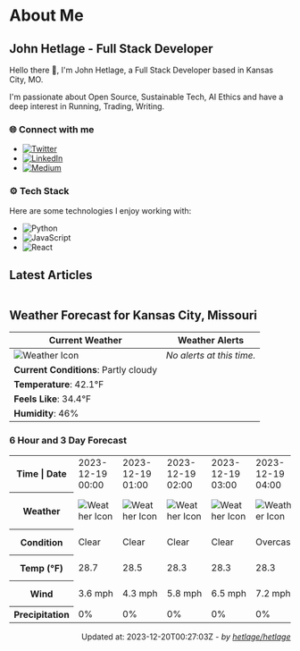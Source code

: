 # About Me

## John Hetlage - Full Stack Developer

Hello there 👋, I'm John Hetlage, a Full Stack Developer based in Kansas City, MO. 

I'm passionate about Open Source, Sustainable Tech, AI Ethics and have a deep interest in Running, Trading, Writing.

### 🌐 Connect with me
- [![Twitter](https://img.shields.io/badge/Twitter-1DA1F2?style=for-the-badge&logo=twitter&logoColor=white)](https://twitter.com/j_hetlage)
- [![LinkedIn](https://img.shields.io/badge/LinkedIn-0077B5?style=for-the-badge&logo=linkedin&logoColor=white)](https://linkedin.com/in/john-hetlage)
- [![Medium](https://img.shields.io/badge/Medium-12100E?style=for-the-badge&logo=medium&logoColor=white)](https://medium.com/@jhetlage)

### ⚙️ Tech Stack
Here are some technologies I enjoy working with:
- ![Python](https://img.shields.io/badge/-Python-05122A?style=flat&logo=Python)
- ![JavaScript](https://img.shields.io/badge/-JavaScript-05122A?style=flat&logo=JavaScript)
- ![React](https://img.shields.io/badge/-React-05122A?style=flat&logo=React)


## Latest Articles

<table>
  <tbody></tbody>
</table>


## Weather Forecast for Kansas City, Missouri

| **Current Weather** | **Weather Alerts** |
|---------------------|--------------------|
| ![Weather Icon](https://cdn.weatherapi.com/weather/64x64/night/116.png) |  _No alerts at this time._  |
| **Current Conditions**: Partly cloudy |  | 
| **Temperature**: 42.1°F |  |
| **Feels Like**: 34.4°F |  |
| **Humidity**: 46% | |

### 6 Hour and 3 Day Forecast

<table>
  <tbody>  
    <tr><th>Time | Date</th><td>2023-12-19 00:00</td><td>2023-12-19 01:00</td><td>2023-12-19 02:00</td><td>2023-12-19 03:00</td><td>2023-12-19 04:00</td><td>2023-12-19 05:00</td><td>2023-12-19</td><td>2023-12-20</td><td>2023-12-21</td></tr>
    <tr><th>Weather</th><td><img src="https://cdn.weatherapi.com/weather/64x64/night/113.png" alt="Weather Icon"></td><td><img src="https://cdn.weatherapi.com/weather/64x64/night/113.png" alt="Weather Icon"></td><td><img src="https://cdn.weatherapi.com/weather/64x64/night/113.png" alt="Weather Icon"></td><td><img src="https://cdn.weatherapi.com/weather/64x64/night/113.png" alt="Weather Icon"></td><td><img src="https://cdn.weatherapi.com/weather/64x64/night/122.png" alt="Weather Icon"></td><td><img src="https://cdn.weatherapi.com/weather/64x64/night/122.png" alt="Weather Icon"></td>
    <td><img src="https://cdn.weatherapi.com/weather/64x64/day/122.png" alt="Weather Icons"</td><td><img src="https://cdn.weatherapi.com/weather/64x64/day/116.png" alt="Weather Icons"</td><td><img src="https://cdn.weatherapi.com/weather/64x64/day/302.png" alt="Weather Icons"</td></tr>
    <tr><th>Condition</th><td>Clear</td><td>Clear</td><td>Clear</td><td>Clear</td><td>Overcast</td><td>Overcast</td>
    <td>Overcast</td><td>Partly cloudy</td><td>Moderate rain</td></tr>
    <tr><th>Temp (°F)</th><td>28.7</td><td>28.5</td><td>28.3</td><td>28.3</td><td>28.3</td><td>28.6</td>
    <td>47.5° / 28.2°F</td><td>52.4° / 38.4°F</td><td>54.8° / 48.3°F</td></tr>
    <tr><th>Wind</th><td>3.6 mph</td><td>4.3 mph</td><td>5.8 mph</td><td>6.5 mph</td><td>7.2 mph</td><td>7.6 mph</td>
    <td>16.6 mph</td><td>14.3 mph</td><td>13.0 mph</td></tr>
    <tr><th>Precipitation</th><td>0%</td><td>0%</td><td>0%</td><td>0%</td><td>0%</td><td>0%</td>
    <td>0%</td><td>0%</td><td>87%</td></tr>
  </tbody>
</table>

<div align="right">

Updated at: 2023-12-20T00:27:03Z - *by [hetlage/hetlage](https://github.com/hetlage/hetlage)*

</div>

